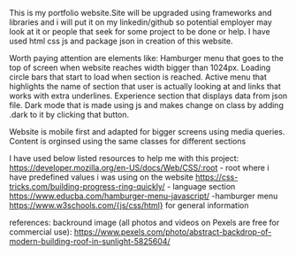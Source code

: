 This is my portfolio website.Site will be upgraded using frameworks and libraries and i will put it on my linkedin/github so potential employer may look at it or people that seek for some project to be done or help.
I have used html css js and package json in creation of this website.

Worth paying attention are elements like:
Hamburger menu that goes to the top of screen when website reaches width bigger than 1024px.
Loading circle bars that start to load when section is reached.
Active menu that highlights the name of section that user is actually looking at and links that works with extra underlines.
Experience section that displays data from json file.
Dark mode that is made using js and makes change on class by adding .dark to it by clicking that button.

Website is mobile first and adapted for bigger screens using media queries. Content is orginsed using the same classes for different sections

I have used below listed resources to help me with this project:
https://developer.mozilla.org/en-US/docs/Web/CSS/:root - root where i have predefined values i was using on the website
https://css-tricks.com/building-progress-ring-quickly/ - language section
https://www.educba.com/hamburger-menu-javascript/ -hamburger menu
https://www.w3schools.com/{js/css/html} for general information

references:
backround image (all photos and videos on Pexels are free for commercial use): https://www.pexels.com/photo/abstract-backdrop-of-modern-building-roof-in-sunlight-5825604/
